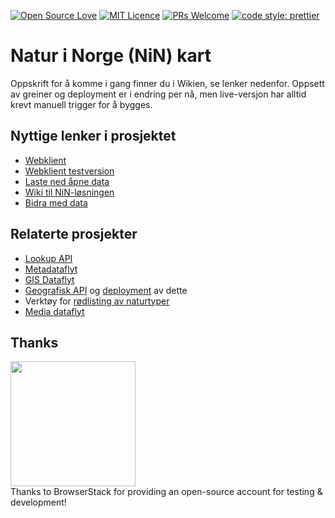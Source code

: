 [![Open Source Love](https://badges.frapsoft.com/os/v2/open-source.svg?v=103)](https://github.com/ellerbrock/open-source-badges/)
[![MIT Licence](https://badges.frapsoft.com/os/mit/mit.svg?v=103)](https://opensource.org/licenses/mit-license.php)
[![PRs Welcome](https://img.shields.io/badge/PRs-welcome-brightgreen.svg)](CONTRIBUTING.md#pull-requests)
[![code style: prettier](https://img.shields.io/badge/code_style-prettier-ff69b4.svg?style=flat-square)](https://github.com/prettier/prettier)

# Natur i Norge (NiN) kart

Oppskrift for å komme i gang finner du i Wikien, se lenker nedenfor.
Oppsett av greiner og deployment er i endring per nå, men live-versjon har alltid krevt manuell trigger for å bygges.

## Nyttige lenker i prosjektet

- [Webklient](https://nin.artsdatabanken.no)
- [Webklient testversion](https://nin.test.artsdatabanken.no)
- [Laste ned åpne data](https://data.artsdatabanken.no/Natur_i_Norge)
- [Wiki til NiN-løsningen](https://github.com/Artsdatabanken/nin-kart-frontend/wiki/)
- [Bidra med data](https://github.com/Artsdatabanken/nin-kart-frontend/wiki/%C3%98nsker-du-%C3%A5-bidra-med-data%3F)

## Relaterte prosjekter

- [Lookup API](https://github.com/Artsdatabanken/generic-substring-lookup-api)
- [Metadataflyt](https://github.com/artsdatabanken/kverna)
- [GIS Dataflyt](https://github.com/artsdatabanken/grunnkart-dataflyt)
- [Geografisk API](https://github.com/Artsdatabanken/rasterQ) og [deployment](https://github.com/Artsdatabanken/rasterUploader) av dette
- Verktøy for [rødlisting av naturtyper](https://github.com/Artsdatabanken/natty)
- [Media dataflyt](https://github.com/Artsdatabanken/ografika)

## Thanks

<a href="https://www.browserstack.com/"><img src="doc/Browserstack-logo.svg" width="200px">
</a>
<br/>Thanks to BrowserStack for providing an open-source account for testing & development!
